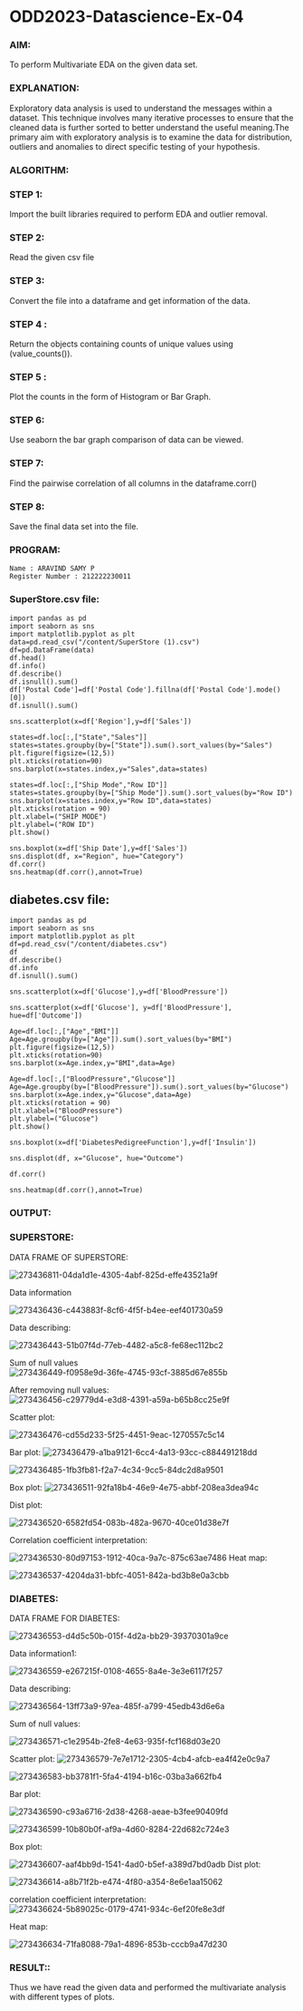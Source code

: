 # ODD2023-Datascience-Ex-04
### AIM:
To perform Multivariate EDA on the given data set.
### EXPLANATION:
Exploratory data analysis is used to understand the messages within a dataset. This technique involves many iterative processes to ensure that the cleaned data is further sorted to better understand the useful meaning.The primary aim with exploratory analysis is to examine the data for distribution, outliers and anomalies to direct specific testing of your hypothesis.
### ALGORITHM:
### STEP 1:
Import the built libraries required to perform EDA and outlier removal.
### STEP 2:
Read the given csv file
### STEP 3:
Convert the file into a dataframe and get information of the data.
### STEP 4 :
Return the objects containing counts of unique values using (value_counts()).
### STEP 5 :
Plot the counts in the form of Histogram or Bar Graph.
### STEP 6:
Use seaborn the bar graph comparison of data can be viewed.


### STEP 7:
Find the pairwise correlation of all columns in the dataframe.corr()

### STEP 8:
Save the final data set into the file.

###  PROGRAM:
```
Name : ARAVIND SAMY P
Register Number : 212222230011
```

### SuperStore.csv file:
```
import pandas as pd
import seaborn as sns
import matplotlib.pyplot as plt
data=pd.read_csv("/content/SuperStore (1).csv")
df=pd.DataFrame(data)
df.head()
df.info()
df.describe()
df.isnull().sum()
df['Postal Code']=df['Postal Code'].fillna(df['Postal Code'].mode()[0])
df.isnull().sum()

sns.scatterplot(x=df['Region'],y=df['Sales'])

states=df.loc[:,["State","Sales"]]
states=states.groupby(by=["State"]).sum().sort_values(by="Sales")
plt.figure(figsize=(12,5))
plt.xticks(rotation=90)
sns.barplot(x=states.index,y="Sales",data=states)

states=df.loc[:,["Ship Mode","Row ID"]]
states=states.groupby(by=["Ship Mode"]).sum().sort_values(by="Row ID")
sns.barplot(x=states.index,y="Row ID",data=states)
plt.xticks(rotation = 90)
plt.xlabel=("SHIP MODE")
plt.ylabel=("ROW ID")
plt.show()

sns.boxplot(x=df['Ship Date'],y=df['Sales'])
sns.displot(df, x="Region", hue="Category")
df.corr()
sns.heatmap(df.corr(),annot=True)
```

## diabetes.csv file:

```
import pandas as pd
import seaborn as sns
import matplotlib.pyplot as plt
df=pd.read_csv("/content/diabetes.csv")
df
df.describe()
df.info
df.isnull().sum()

sns.scatterplot(x=df['Glucose'],y=df['BloodPressure'])

sns.scatterplot(x=df['Glucose'], y=df['BloodPressure'], hue=df['Outcome'])

Age=df.loc[:,["Age","BMI"]]
Age=Age.groupby(by=["Age"]).sum().sort_values(by="BMI")
plt.figure(figsize=(12,5))
plt.xticks(rotation=90)
sns.barplot(x=Age.index,y="BMI",data=Age)

Age=df.loc[:,["BloodPressure","Glucose"]]
Age=Age.groupby(by=["BloodPressure"]).sum().sort_values(by="Glucose")
sns.barplot(x=Age.index,y="Glucose",data=Age)
plt.xticks(rotation = 90)
plt.xlabel=("BloodPressure")
plt.ylabel=("Glucose")
plt.show()

sns.boxplot(x=df['DiabetesPedigreeFunction'],y=df['Insulin'])

sns.displot(df, x="Glucose", hue="Outcome")

df.corr()

sns.heatmap(df.corr(),annot=True)
```
### OUTPUT:

 
### SUPERSTORE:

DATA FRAME OF SUPERSTORE:

![273436811-04da1d1e-4305-4abf-825d-effe43521a9f](https://github.com/Aravindsamy04/ODD2023-Datascience-Ex-04/assets/113497037/1fa8fce4-890d-4bff-a44b-b8c196b4a3f5)

Data information

![273436436-c443883f-8cf6-4f5f-b4ee-eef401730a59](https://github.com/Aravindsamy04/ODD2023-Datascience-Ex-04/assets/113497037/628add2e-c7f1-4d86-b4a3-b1d37c63dbcd)

Data describing:

![273436443-51b07f4d-77eb-4482-a5c8-fe68ec112bc2](https://github.com/Aravindsamy04/ODD2023-Datascience-Ex-04/assets/113497037/e2906abb-ef3d-4392-838d-3a4f3a46cc6e)

Sum of null values
![273436449-f0958e9d-36fe-4745-93cf-3885d67e855b](https://github.com/Aravindsamy04/ODD2023-Datascience-Ex-04/assets/113497037/274a4c56-10ce-4fbe-b13c-998fbe78a3bd)


After removing null values:
![273436456-c29779d4-e3d8-4391-a59a-b65b8cc25e9f](https://github.com/Aravindsamy04/ODD2023-Datascience-Ex-04/assets/113497037/05a5956f-bd7c-45b3-9b48-6d63772c14b2)

Scatter plot:

![273436476-cd55d233-5f25-4451-9eac-1270557c5c14](https://github.com/Aravindsamy04/ODD2023-Datascience-Ex-04/assets/113497037/fb2790de-ea7f-446d-9d23-a029b9bc669d)

Bar plot:
![273436479-a1ba9121-6cc4-4a13-93cc-c884491218dd](https://github.com/Aravindsamy04/ODD2023-Datascience-Ex-04/assets/113497037/edc8ab2e-8041-419e-9cb1-9fd3ea431d16)

![273436485-1fb3fb81-f2a7-4c34-9cc5-84dc2d8a9501](https://github.com/Aravindsamy04/ODD2023-Datascience-Ex-04/assets/113497037/7900fa42-ce29-482e-909b-04637967ce6f)

Box plot:
![273436511-92fa18b4-46e9-4e75-abbf-208ea3dea94c](https://github.com/Aravindsamy04/ODD2023-Datascience-Ex-04/assets/113497037/a97b666a-05bc-49fc-805e-aa6111cd12a3)

Dist plot:

![273436520-6582fd54-083b-482a-9670-40ce01d38e7f](https://github.com/Aravindsamy04/ODD2023-Datascience-Ex-04/assets/113497037/afff1554-35d8-4d5d-a5c6-2517e41e03e0)

Correlation coefficient interpretation:

![273436530-80d97153-1912-40ca-9a7c-875c63ae7486](https://github.com/Aravindsamy04/ODD2023-Datascience-Ex-04/assets/113497037/64551be3-ca93-4afe-b2b2-94a7485230c5)
Heat map:

![273436537-4204da31-bbfc-4051-842a-bd3b8e0a3cbb](https://github.com/Aravindsamy04/ODD2023-Datascience-Ex-04/assets/113497037/a1479ec5-4437-4701-a1f0-37337d78f844)


### DIABETES:

DATA FRAME FOR DIABETES:

![273436553-d4d5c50b-015f-4d2a-bb29-39370301a9ce](https://github.com/Aravindsamy04/ODD2023-Datascience-Ex-04/assets/113497037/e1f804a2-c461-4e83-82f9-3b44fe285003)

Data information1:

![273436559-e267215f-0108-4655-8a4e-3e3e6117f257](https://github.com/Aravindsamy04/ODD2023-Datascience-Ex-04/assets/113497037/eaaf431f-1e9b-4c88-ac85-2371726ce784)

Data describing:

![273436564-13ff73a9-97ea-485f-a799-45edb43d6e6a](https://github.com/Aravindsamy04/ODD2023-Datascience-Ex-04/assets/113497037/8b794e77-d97f-4fcf-b71b-388ca16df7a4)


Sum of null values:


![273436571-c1e2954b-2fe8-4e63-935f-fcf168d03e20](https://github.com/Aravindsamy04/ODD2023-Datascience-Ex-04/assets/113497037/21ce1994-e1ae-4600-811d-e524a35ecbc8)


Scatter plot:
![273436579-7e7e1712-2305-4cb4-afcb-ea4f42e0c9a7](https://github.com/Aravindsamy04/ODD2023-Datascience-Ex-04/assets/113497037/04db704b-8eaf-4c53-9f1e-a2fe92d3acaa)


![273436583-bb3781f1-5fa4-4194-b16c-03ba3a662fb4](https://github.com/Aravindsamy04/ODD2023-Datascience-Ex-04/assets/113497037/cbabb3c2-1b2a-4190-a0d6-b856b7a1f50a)

Bar plot:


![273436590-c93a6716-2d38-4268-aeae-b3fee90409fd](https://github.com/Aravindsamy04/ODD2023-Datascience-Ex-04/assets/113497037/e167acdc-b6b0-4f80-8792-2c96b297cab6)


![273436599-10b80b0f-af9a-4d60-8284-22d682c724e3](https://github.com/Aravindsamy04/ODD2023-Datascience-Ex-04/assets/113497037/8bedfb5b-d600-4045-bf25-117c25128785)

Box plot:

![273436607-aaf4bb9d-1541-4ad0-b5ef-a389d7bd0adb](https://github.com/Aravindsamy04/ODD2023-Datascience-Ex-04/assets/113497037/dae4ddbc-3786-45b9-a9fe-fff363f05765)
Dist plot:

![273436614-a8b71f2b-e474-4f80-a354-8e6e1aa15062](https://github.com/Aravindsamy04/ODD2023-Datascience-Ex-04/assets/113497037/a66e4511-fbe9-45a0-8c1d-237aba723673)

correlation coefficient interpretation:
![273436624-5b89025c-0179-4741-934c-6ef20fe8e3df](https://github.com/Aravindsamy04/ODD2023-Datascience-Ex-04/assets/113497037/31eff66e-3575-4d6c-99d7-3ee6ed5d4c98)


Heat map:



![273436634-71fa8088-79a1-4896-853b-cccb9a47d230](https://github.com/Aravindsamy04/ODD2023-Datascience-Ex-04/assets/113497037/52141eca-21e2-47ea-95a7-ba64d1ac8353)


### RESULT::


Thus we have read the given data and performed the multivariate analysis with different types of plots.
















